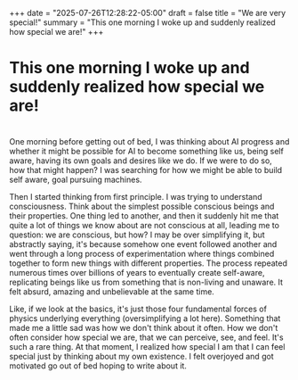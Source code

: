 +++
date    = "2025-07-26T12:28:22-05:00"
draft   = false
title   = "We are very special!"
summary = "This one morning I woke up and suddenly realized how special we are!"
+++



# This one morning I woke up and suddenly realized how special we are!
#

One morning before getting out of bed, I was thinking about AI progress and whether it might be possible for AI to become something like us, being self aware, having its own goals and desires like we do. If we were to do so, how that might happen? I was searching for how we might be able to build self aware, goal pursuing machines. 

Then I started thinking from first principle. I was trying to understand consciousness. Think about the simplest possible conscious beings and their properties. One thing led to another, and then it suddenly hit me that quite a lot of things we know about are not conscious at all, leading me to question: we are conscious, but how? I may be over simplifying it, but abstractly saying, it's because somehow one event followed another and went through a long process of experimentation where things combined together to form new things with different properties. The process repeated numerous times over billions of years to eventually create self-aware, replicating beings like us from something that is non-living and unaware. It felt absurd, amazing and unbelievable at the same time.

Like, if we look at the basics, it's just those four fundamental forces of physics underlying everything (oversimplifying a lot here). Something that made me a little sad was how we don't think about it often. How we don't often consider how special we are, that we can perceive, see, and feel. It's such a rare thing. At that moment, I realized how special I am that I can feel special just by thinking about my own existence. I felt overjoyed and got motivated go out of bed hoping to write about it.